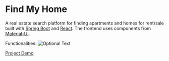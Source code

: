 # Find My Home

A real estate search platform for finding apartments and homes for rent/sale built with [Spring Boot](https://spring.io/projects/spring-boot) and [React](https://reactjs.org). The frontend uses components from [Material-UI](https://material-ui.com).

Functionalities:
![Optional Text](../master/README_images/screenshot_search.png)

  
[Project Demo](http://54.193.102.143:8080)
